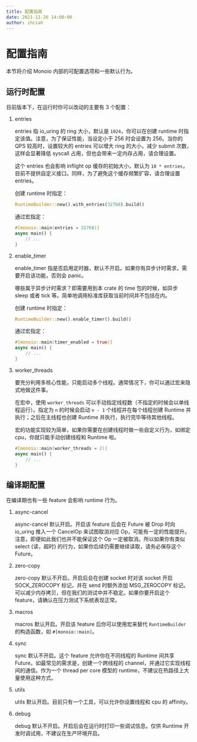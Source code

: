 ```yaml
---
title: 配置指南
date: 2021-11-26 14:00:00
author: ihciah
---
```


# 配置指南

本节将介绍 Monoio 内部的可配置选项和一些默认行为。

## 运行时配置
目前版本下，在运行时你可以改动的主要有 3 个配置：
1. entries

    entries 指 io_uring 的 ring 大小，默认是 `1024`，你可以在创建 runtime 时指定该值。注意，为了保证性能，当设定小于 256 时会设置为 256。当你的 QPS 较高时，设置较大的 entries 可以增大 ring 的大小，减少 submit 次数，这样会显著降低 syscall 占用，但也会带来一定内存占用，请合理设置。

    这个 entries 也会影响 inflight op 缓存的初始大小，默认为 `10 * entries`，目前不提供自定义接口。同样，为了避免这个缓存频繁扩容，请合理设置 entries。

    创建 runtime 时指定：
    ```rust
    RuntimeBuilder::new().with_entries(32768).build()
    ```
    通过宏指定：
    ```rust
    #[monoio::main(entries = 32768)]
    async main() {
        // ...
    }
    ```

2. enable_timer

    enable_timer 指是否启用定时器，默认不开启。如果你有异步计时需求，需要开启该功能，否则会 panic。

    哪些属于异步计时需求？即需要用到本 crate 的 time 包的时候，如异步 sleep 或者 tick 等。简单地调用标准库获取当前时间并不包括在内。

    创建 runtime 时指定：
    ```rust
    RuntimeBuilder::new().enable_timer().build()
    ```
    通过宏指定：
    ```rust
    #[monoio::main(timer_enabled = true)]
    async main() {
        // ...
    }
    ```

3. worker_threads

    要充分利用多核心性能，只能启动多个线程。通常情况下，你可以通过宏来隐式地做这件事。

    在宏中，使用 `worker_threads` 可以手动指定线程数（不指定的时候会以单线程运行）。指定为 `n` 的时候会启动 `n - 1` 个线程并在每个线程创建 Runtime 并执行；之后在主线程也创建 Runtime 并执行，执行完毕等待其他线程。

    宏的功能实现较为简单，如果你需要在创建线程时做一些自定义行为，如绑定 cpu，你就只能手动创建线程和 Runtime 啦。
    ```rust
    #[monoio::main(worker_threads = 2)]
    async main() {
        // ...
    }
    ```

## 编译期配置
在编译期也有一些 feature 会影响 runtime 行为。
1. async-cancel

    async-cancel 默认开启。开启该 feature 后会在 Future 被 Drop 时向 io_uring 推入一个 CancelOp 来试图取消对应 Op，可能有一定的性能提升。注意，即便如此我们也并不能保证这个 Op 一定被取消。所以如果你有类似 select {读，超时} 的行为，如果你后续仍需要继续读取，请务必保存这个 Future。

2. zero-copy

    zero-copy 默认不开启。开启后会在创建 socket 时对该 socket 开启 SOCK_ZEROCOPY 标记，并在 send 时额外添加 MSG_ZEROCOPY 标记。可以减少内存拷贝，但在我们的测试中并不稳定。如果你要开启这个 feature，请确认在压力测试下系统表现正常。

3. macros

    macros 默认开启。开启该 feature 后你可以使用宏来替代 `RuntimeBuilder` 的构造函数，如 `#[monoio::main]`。

4. sync

    sync 默认不开启。这个 feature 允许你在不同线程的 Runtime 间共享 Future。如最常见的需求是，创建一个跨线程的 channel，并通过它实现线程间的通信。作为一个 thread per core 模型的 runtime，不建议在热路径上大量使用这种方式。

5. utils

    utils 默认开启。目前只有一个工具，可以允许你设置线程和 cpu 的 affinity。

6. debug

    debug 默认不开启。开启后会在运行时打印一些调试信息。仅供 Runtime 开发时调试用，不建议在生产环境开启。
